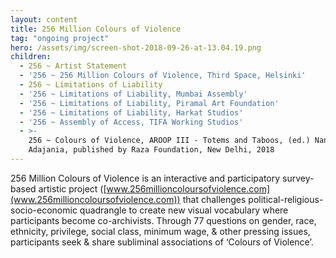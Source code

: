 ```yaml
---
layout: content
title: 256 Million Colours of Violence
tag: "ongoing project"
hero: /assets/img/screen-shot-2018-09-26-at-13.04.19.png
children:
  - 256 ~ Artist Statement
  - '256 ~ 256 Million Colours of Violence, Third Space, Helsinki'
  - 256 ~ Limitations of Liability
  - '256 ~ Limitations of Liability, Mumbai Assembly'
  - '256 ~ Limitations of Liability, Piramal Art Foundation'
  - '256 ~ Limitations of Liability, Harkat Studios'
  - '256 ~ Assembly of Access, TIFA Working Studios'
  - >-
    256 ~ Colours of Violence, AROOP III - Totems and Taboos, (ed.) Nancy
    Adajania, published by Raza Foundation, New Delhi, 2018
---
```

256 Million Colours of Violence is an interactive and participatory survey-based artistic project ([www.256millioncoloursofviolence.com](www.256millioncoloursofviolence.com)) that challenges political-religious-socio-economic quadrangle to create new visual vocabulary where participants become co-archivists. Through 77 questions on gender, race, ethnicity, privilege, social class, minimum wage, & other pressing issues, participants seek & share subliminal associations of ‘Colours of Violence’.
